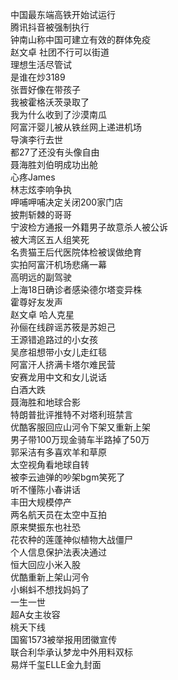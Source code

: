 中国最东端高铁开始试运行  
腾讯抖音被强制执行  
钟南山称中国可建立有效的群体免疫  
赵文卓 社团不行可以街道  
理想生活尽管试  
是谁在炒3189  
张晋好像在带孩子  
我被霍格沃茨录取了  
我为什么收到了沙漠南瓜  
阿富汗婴儿被从铁丝网上递进机场  
导演李行去世  
都27了还没有头像自由  
聂海胜刘伯明成功出舱  
心疼James  
林志炫李响争执  
呷哺呷哺决定关闭200家门店  
披荆斩棘的哥哥  
宁波检方通报一外籍男子故意杀人被公诉  
被大湾区五人组笑死  
名贵猫王后代医院体检被误做绝育  
实拍阿富汗机场悲痛一幕  
高明远的副驾驶  
上海18日确诊者感染德尔塔变异株  
霍尊好友发声  
赵文卓 哈人克星  
孙俪在线辟谣苏筱是苏妲己  
王源错追路过的小女孩  
吴彦祖想带小女儿走红毯  
阿富汗人挤满卡塔尔难民营  
安赛龙用中文和女儿说话  
白酒大跌  
聂海胜和地球合影  
特朗普批评推特不对塔利班禁言  
优酷客服回应山河令下架又重新上架  
男子带100万现金骑车半路掉了50万  
郭采洁有多喜欢羊和草原  
太空视角看地球自转  
被李云迪弹的吵架bgm笑死了  
听不懂陈小春讲话  
丰田大规模停产  
两名航天员在太空中互拍  
原来樊振东也社恐  
花农种的莲蓬神似植物大战僵尸  
个人信息保护法表决通过  
恒大回应小米入股  
优酷重新上架山河令  
小蝌蚪不想找妈妈了  
一生一世  
超A女主妆容  
桃夭下线  
国窖1573被举报用团徽宣传  
联合利华承认梦龙中外用料双标  
易烊千玺ELLE金九封面  
